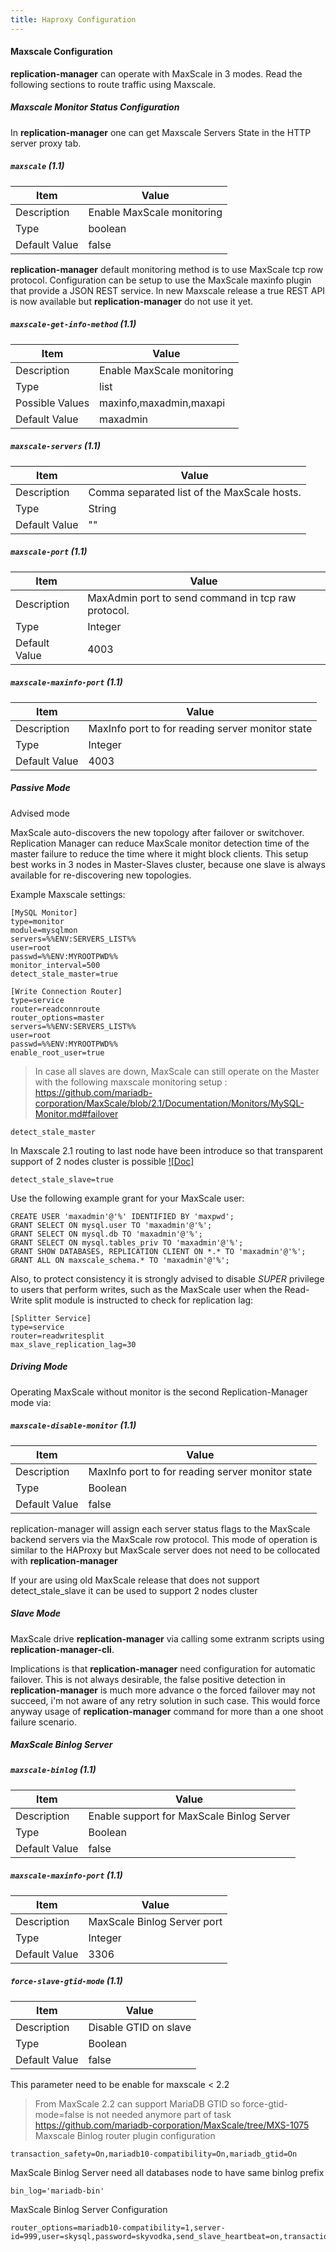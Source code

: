 ```yaml
---
title: Haproxy Configuration
---
```


#### Maxscale Configuration

**replication-manager** can operate with MaxScale in 3 modes.  Read the following sections to route traffic using Maxscale.

##### Maxscale Monitor Status Configuration  

In **replication-manager** one can get Maxscale Servers State in the HTTP server proxy tab.

##### `maxscale` (1.1)

| Item | Value |
| ---- | ----- |
| Description | Enable MaxScale monitoring |
| Type | boolean |
| Default Value | false |  


**replication-manager** default monitoring method is to use MaxScale tcp row protocol. Configuration can be setup to use the MaxScale maxinfo plugin that provide a JSON REST service. In new Maxscale release a true REST API is now available but **replication-manager** do not use it yet.  

##### `maxscale-get-info-method` (1.1)

| Item | Value |
| ---- | ----- |
| Description | Enable MaxScale monitoring |
| Type | list |
| Possible Values | maxinfo,maxadmin,maxapi |  
| Default Value | maxadmin |  

##### `maxscale-servers` (1.1)

| Item | Value |
| ---- | ----- |
| Description | Comma separated list of the MaxScale hosts. |
| Type | String |
| Default Value | "" |  

##### `maxscale-port` (1.1)

| Item | Value |
| ---- | ----- |
| Description | MaxAdmin port to send command in tcp raw protocol. |
| Type | Integer |
| Default Value | 4003 |

##### `maxscale-maxinfo-port` (1.1)

| Item | Value |
| ---- | ----- |
| Description | MaxInfo port to for reading server monitor state |
| Type | Integer |
| Default Value | 4003 |


##### Passive Mode

Advised mode

MaxScale auto-discovers the new topology after failover or switchover. Replication Manager can reduce MaxScale monitor detection time of the master failure to reduce the time where it might block clients. This setup best works in 3 nodes in Master-Slaves cluster, because one slave is always available for re-discovering new topologies.


Example Maxscale settings:
```
[MySQL Monitor]  
type=monitor  
module=mysqlmon  
servers=%%ENV:SERVERS_LIST%%  
user=root  
passwd=%%ENV:MYROOTPWD%%  
monitor_interval=500  
detect_stale_master=true

[Write Connection Router]  
type=service  
router=readconnroute  
router_options=master  
servers=%%ENV:SERVERS_LIST%%  
user=root  
passwd=%%ENV:MYROOTPWD%%  
enable_root_user=true  
```

>In case all slaves are down, MaxScale can still operate on the Master with the following maxscale monitoring setup :
https://github.com/mariadb-corporation/MaxScale/blob/2.1/Documentation/Monitors/MySQL-Monitor.md#failover

```
detect_stale_master
```
In Maxscale 2.1 routing to last node have been introduce so that transparent support of 2 nodes cluster is possible [![Doc]](https://github.com/mariadb-corporation/MaxScale/blob/2.1/Documentation/Monitors/MySQL-Monitor.md#failover)
```
detect_stale_slave=true
```

Use the following example grant for your MaxScale user:
```
CREATE USER 'maxadmin'@'%' IDENTIFIED BY 'maxpwd';
GRANT SELECT ON mysql.user TO 'maxadmin'@'%';
GRANT SELECT ON mysql.db TO 'maxadmin'@'%';
GRANT SELECT ON mysql.tables_priv TO 'maxadmin'@'%';
GRANT SHOW DATABASES, REPLICATION CLIENT ON *.* TO 'maxadmin'@'%';
GRANT ALL ON maxscale_schema.* TO 'maxadmin'@'%';
```
Also, to protect consistency it is strongly advised to disable *SUPER* privilege to users that perform writes, such as the MaxScale user when the Read-Write split module is instructed to check for replication lag:

```
[Splitter Service]
type=service
router=readwritesplit
max_slave_replication_lag=30
```
##### Driving Mode

Operating MaxScale without monitor is the second Replication-Manager mode via:

##### `maxscale-disable-monitor` (1.1)

| Item | Value |
| ---- | ----- |
| Description | MaxInfo port to for reading server monitor state |
| Type | Boolean |
| Default Value | false |

replication-manager will assign each server status flags to the MaxScale backend servers via the  MaxScale row protocol. This mode of operation is similar to the HAProxy but MaxScale server does not need to be collocated with **replication-manager**

If your are using old MaxScale release that does not support  detect_stale_slave it can be used to support 2 nodes cluster

##### Slave Mode

MaxScale drive  **replication-manager** via calling some extranm scripts using **replication-manager-cli**.

Implications is that **replication-manager**  need configuration for automatic failover. This is not always desirable, the false positive detection in  **replication-manager**  is much more advance  o the forced failover may not succeed, i'm not aware of any retry solution in such case. This would force anyway usage of **replication-manager**  command for more than a one shoot failure scenario.

##### MaxScale Binlog Server

##### `maxscale-binlog` (1.1)

| Item | Value |
| ---- | ----- |
| Description | Enable support for MaxScale Binlog Server |
| Type | Boolean |
| Default Value | false |

##### `maxscale-maxinfo-port` (1.1)

| Item | Value |
| ---- | ----- |
| Description | MaxScale Binlog Server port  |
| Type | Integer |
| Default Value | 3306 |

##### `force-slave-gtid-mode` (1.1)

| Item | Value |
| ---- | ----- |
| Description | Disable GTID on slave |
| Type | Boolean |
| Default Value | false |

This parameter need to be enable for maxscale < 2.2

> From MaxScale 2.2 can support MariaDB GTID so force-gtid-mode=false is not needed anymore
part of task https://github.com/mariadb-corporation/MaxScale/tree/MXS-1075
Maxscale Binlog router plugin configuration
```
transaction_safety=On,mariadb10-compatibility=On,mariadb_gtid=On
```

MaxScale Binlog Server need all databases node to have same binlog prefix
```
bin_log='mariadb-bin'
```

MaxScale Binlog Server Configuration
```
router_options=mariadb10-compatibility=1,server-id=999,user=skysql,password=skyvodka,send_slave_heartbeat=on,transaction_safety=on,semisync=1
```
